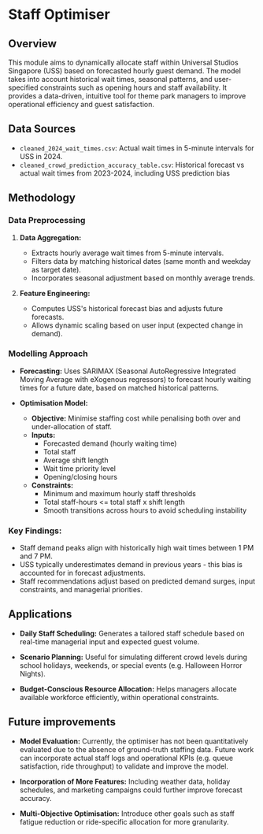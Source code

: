 # Staff Optimiser

## Overview

This module aims to dynamically allocate staff within Universal Studios Singapore (USS) based on forecasted hourly guest demand. The model takes into account historical wait times, seasonal patterns, and user-specified constraints such as opening hours and staff availability. It provides a data-driven, intuitive tool for theme park managers to improve operational efficiency and guest satisfaction.

## Data Sources

- `cleaned_2024_wait_times.csv`: Actual wait times in 5-minute intervals for USS in 2024.
- `cleaned_crowd_prediction_accuracy_table.csv`: Historical forecast vs actual wait times from 2023-2024, including USS prediction bias

## Methodology

### Data Preprocessing

1. **Data Aggregation:**
    - Extracts hourly average wait times from 5-minute intervals.
    - Filters data by matching historical dates (same month and weekday as target date).
    - Incorporates seasonal adjustment based on monthly average trends.

2. **Feature Engineering:**
    - Computes USS's historical forecast bias and adjusts future forecasts.
    - Allows dynamic scaling based on user input (expected change in demand).

### Modelling Approach

- **Forecasting:**
    Uses SARIMAX (Seasonal AutoRegressive Integrated Moving Average with eXogenous regressors) to forecast hourly waiting times for a future date, based on matched historical patterns.

- **Optimisation Model:**
    - **Objective:** Minimise staffing cost while penalising both over and under-allocation of staff.
    - **Inputs:**
        - Forecasted demand (hourly waiting time)
        - Total staff
        - Average shift length
        - Wait time priority level
        - Opening/closing hours
    - **Constraints:**
        - Minimum and maximum hourly staff thresholds
        - Total staff-hours <= total staff x shift length
        - Smooth transitions across hours to avoid scheduling instability

### Key Findings:

- Staff demand peaks align with historically high wait times between 1 PM and 7 PM.
- USS typically underestimates demand in previous years - this bias is accounted for in forecast adjustments.
- Staff recommendations adjust based on predicted demand surges, input constraints, and managerial priorities.

## Applications

- **Daily Staff Scheduling:**
    Generates a tailored staff schedule based on real-time managerial input and expected guest volume.

- **Scenario Planning:**
    Useful for simulating different crowd levels during school holidays, weekends, or special events (e.g. Halloween Horror Nights).

- **Budget-Conscious Resource Allocation:**
    Helps managers allocate available workforce efficiently, within operational constraints.

## Future improvements

- **Model Evaluation:**
    Currently, the optimiser has not been quantitatively evaluated due to the absence of ground-truth staffing data. Future work can incorporate actual staff logs and operational KPIs (e.g. queue satisfaction, ride throughput) to validate and improve the model.

- **Incorporation of More Features:**
    Including weather data, holiday schedules, and marketing campaigns could further improve forecast accuracy.

- **Multi-Objective Optimisation:**
    Introduce other goals such as staff fatigue reduction or ride-specific allocation for more granularity.
